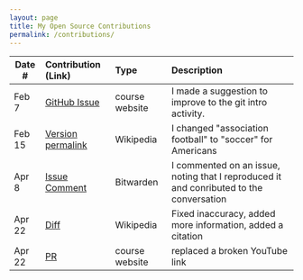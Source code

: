 ```yaml
---
layout: page
title: My Open Source Contributions
permalink: /contributions/
---
```


<!--
Type of the contribution should be "Wikipedia edit", "OpenStreet Map feature", "Documentation", "Course website", "Blog",
"Browser Add-on", etc.

The description should include a brief summary of what you did.

The link should bring us to a public page that shows your contribution. 

Replace the first row with your own contribution. 

-->





| Date #       | Contribution (Link)  | Type  | Description |
|---|:---|:---|:---|
| Feb 7  | [GitHub Issue](https://github.com/joannakl/ossd/issues/86)    | course website    |   I made a suggestion to improve to the git intro activity.    |
| Feb 15 | [Version permalink](https://en.wikipedia.org/w/index.php?title=Allie_Wilson&oldid=1207817146) | Wikipedia | I changed "association football" to "soccer" for Americans |
| Apr 8  | [Issue Comment](https://github.com/bitwarden/clients/issues/8640#issuecomment-2044431532) | Bitwarden | I commented on an issue, noting that I reproduced it and conributed to the conversation |
| Apr 22 | [Diff](https://en.wikipedia.org/w/index.php?title=Hall_High_School_Connecticut&diff=prev&oldid=1220246695) | Wikipedia | Fixed inaccuracy, added more information, added a citation |
| Apr 22 | [PR](https://github.com/joannakl/ossd/pull/120) | course website | replaced a broken YouTube link |
